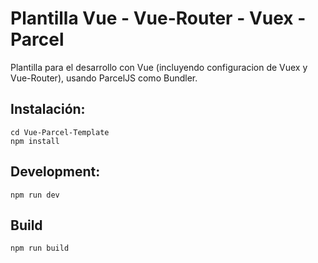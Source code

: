 # Plantilla Vue - Vue-Router - Vuex - Parcel

Plantilla para el desarrollo con Vue (incluyendo configuracion de Vuex y Vue-Router), usando ParcelJS como Bundler.

## Instalación:

`cd Vue-Parcel-Template`
<br />
`npm install`

## Development:

`npm run dev`

## Build

`npm run build`
